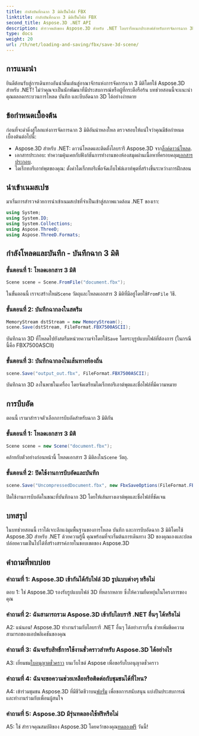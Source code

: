 ```yaml
---
title: กำลังบันทึกฉาก 3 มิติเป็นไฟล์ FBX
linktitle: กำลังบันทึกฉาก 3 มิติเป็นไฟล์ FBX
second_title: Aspose.3D .NET API
description: สำรวจพลังของ Aspose.3D สำหรับ .NET ไลบรารีอเนกประสงค์สำหรับการจัดการฉาก 3D ได้อย่างราบรื่น โหลด บันทึก และบีบอัดได้อย่างง่ายดาย
type: docs
weight: 20
url: /th/net/loading-and-saving/fbx/save-3d-scene/
---
```

## การแนะนำ

ยินดีต้อนรับสู่การเดินทางอันน่าตื่นเต้นสู่อาณาจักรแห่งการจัดการฉาก 3 มิติโดยใช้ Aspose.3D สำหรับ .NET! ไม่ว่าคุณจะเป็นนักพัฒนาที่มีประสบการณ์หรือผู้ที่กระตือรือร้น บทช่วยสอนนี้จะแนะนำคุณตลอดกระบวนการโหลด บันทึก และบีบอัดฉาก 3D ได้อย่างง่ายดาย

## ข้อกำหนดเบื้องต้น

ก่อนที่จะดำดิ่งสู่โลกแห่งการจัดการฉาก 3 มิติอันน่าหลงใหล ตรวจสอบให้แน่ใจว่าคุณมีข้อกำหนดเบื้องต้นต่อไปนี้:

-  Aspose.3D สำหรับ .NET: ดาวน์โหลดและติดตั้งไลบรารี Aspose.3D จาก[ลิ้งค์ดาวน์โหลด](https://releases.aspose.com/3d/net/).
-  เอกสารประกอบ: ทำความคุ้นเคยกับฟังก์ชันการทำงานของห้องสมุดผ่านเนื้อหาที่ครอบคลุม[เอกสารประกอบ](https://reference.aspose.com/3d/net/).
- ไดเร็กทอรีเอาท์พุตของคุณ: ตั้งค่าไดเร็กทอรีเพื่อจัดเก็บไฟล์เอาท์พุตที่สร้างขึ้นระหว่างการฝึกสอน

## นำเข้าเนมสเปซ

มาเริ่มการสำรวจด้วยการนำเข้าเนมสเปซที่จำเป็นเข้าสู่สภาพแวดล้อม .NET ของเรา:

```csharp
using System;
using System.IO;
using System.Collections;
using Aspose.ThreeD;
using Aspose.ThreeD.Formats;
```

## กำลังโหลดและบันทึก - บันทึกฉาก 3 มิติ

### ขั้นตอนที่ 1: โหลดเอกสาร 3 มิติ

```csharp
Scene scene = Scene.FromFile("document.fbx");
```

 ในขั้นตอนนี้ เราจะสร้างใหม่`Scene` วัตถุและโหลดเอกสาร 3 มิติที่มีอยู่โดยใช้`FromFile` วิธี.

### ขั้นตอนที่ 2: บันทึกฉากลงในสตรีม

```csharp
MemoryStream dstStream = new MemoryStream();
scene.Save(dstStream, FileFormat.FBX7500ASCII);
```

 บันทึกฉาก 3D ที่โหลดไปยังสตรีมหน่วยความจำโดยใช้`Save` โดยระบุรูปแบบไฟล์ที่ต้องการ (ในกรณีนี้คือ FBX7500ASCII)


### ขั้นตอนที่ 3: บันทึกฉากลงในเส้นทางท้องถิ่น

```csharp
scene.Save("output_out.fbx", FileFormat.FBX7500ASCII);
```

บันทึกฉาก 3D ลงในพาธในเครื่อง โดยจัดเตรียมไดเร็กทอรีเอาต์พุตและชื่อไฟล์ที่มีความหมาย

## การบีบอัด

ตอนนี้ เรามาสำรวจตัวเลือกการบีบอัดสำหรับฉาก 3 มิติกัน

### ขั้นตอนที่ 1: โหลดเอกสาร 3 มิติ

```csharp
Scene scene = new Scene("document.fbx");
```

 คล้ายกับตัวอย่างก่อนหน้านี้ โหลดเอกสาร 3 มิติลงใน`Scene` วัตถุ.

### ขั้นตอนที่ 2: ปิดใช้งานการบีบอัดและบันทึก

```csharp
scene.Save("UncompressedDocument.fbx", new FbxSaveOptions(FileFormat.FBX7500ASCII) { EnableCompression = false });
```

ปิดใช้งานการบีบอัดในขณะที่บันทึกฉาก 3D โดยให้เส้นทางเอาต์พุตและชื่อไฟล์ที่ชัดเจน

## บทสรุป

ในบทช่วยสอนนี้ เราได้เจาะลึกแง่มุมพื้นฐานของการโหลด บันทึก และการบีบอัดฉาก 3 มิติโดยใช้ Aspose.3D สำหรับ .NET ด้วยความรู้นี้ คุณพร้อมที่จะเริ่มต้นการเดินทาง 3D ของคุณเองและปลดปล่อยความเป็นไปได้ที่สร้างสรรค์ภายในขอบเขตของ Aspose.3D

## คำถามที่พบบ่อย

### คำถามที่ 1: Aspose.3D เข้ากันได้กับไฟล์ 3D รูปแบบต่างๆ หรือไม่

ตอบ 1: ใช่ Aspose.3D รองรับรูปแบบไฟล์ 3D ที่หลากหลาย ซึ่งให้ความยืดหยุ่นในโครงการของคุณ

### คำถามที่ 2: ฉันสามารถรวม Aspose.3D เข้ากับไลบรารี .NET อื่นๆ ได้หรือไม่

A2: แน่นอน! Aspose.3D ทำงานร่วมกับไลบรารี .NET อื่นๆ ได้อย่างราบรื่น ช่วยเพิ่มขีดความสามารถของแอปพลิเคชันของคุณ

### คำถามที่ 3: ฉันจะรับสิทธิ์การใช้งานชั่วคราวสำหรับ Aspose.3D ได้อย่างไร

 A3: เยี่ยมชม[ใบอนุญาตชั่วคราว](https://purchase.aspose.com/temporary-license/) บนเว็บไซต์ Aspose เพื่อขอรับใบอนุญาตชั่วคราว

### คำถามที่ 4: ฉันจะขอความช่วยเหลือหรือติดต่อกับชุมชนได้ที่ไหน?

 A4: เข้าร่วมชุมชน Aspose.3D ที่มีชีวิตชีวาบน[ฟอรั่ม](https://forum.aspose.com/c/3d/18) เพื่อขอการสนับสนุน แบ่งปันประสบการณ์ และทำงานร่วมกับเพื่อนผู้สนใจ

### คำถามที่ 5: Aspose.3D มีรุ่นทดลองใช้ฟรีหรือไม่

 A5: ใช่ สำรวจคุณสมบัติของ Aspose.3D โดยคว้าของคุณ[ทดลองฟรี](https://releases.aspose.com/) วันนี้!